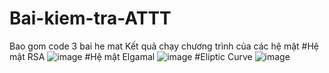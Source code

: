 # Bai-kiem-tra-ATTT
Bao gom code 3 bai he mat
Kết quả chạy chương trình của các hệ mật
#Hệ mật RSA
![image](https://user-images.githubusercontent.com/79137357/197389724-0ddf23e5-9e5b-43bd-88fb-f634ec1725be.png)
#Hệ mật Elgamal
![image](https://user-images.githubusercontent.com/79137357/197389735-84e9a336-df4a-43e0-804d-3552328a8eb1.png)
#Eliptic Curve
![image](https://user-images.githubusercontent.com/79137357/197389751-3de5265c-51b0-4d10-845a-77a3caadc1f4.png)
